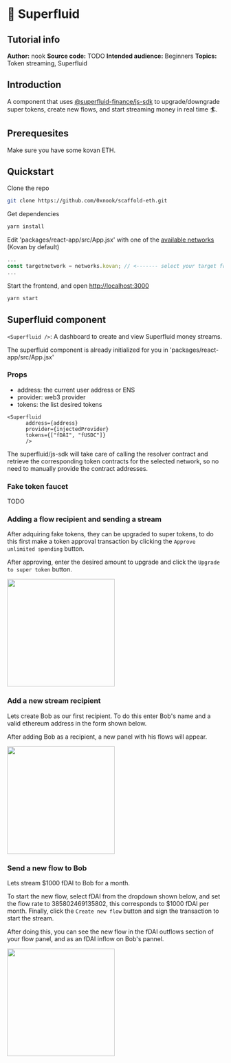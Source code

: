 # 🌊 Superfluid

## Tutorial info
**Author:** nook
**Source code:** TODO
**Intended audience:** Beginners
**Topics:** Token streaming, Superfluid

## Introduction
A component that uses [@superfluid-finance/js-sdk](https://github.com/superfluid-finance/superfluid-protocol-docs/blob/master/protocol-tutorials/frontend-+-nodejs.md) to upgrade/downgrade super tokens, create new flows, and start streaming money in real time 🏄. 

## Prerequesites
Make sure you have some kovan ETH.

## Quickstart
Clone the repo
```bash
git clone https://github.com/0xnook/scaffold-eth.git
```

Get dependencies
```bash
yarn install
```

Edit 'packages/react-app/src/App.jsx' with one of the [available networks](https://docs.superfluid.finance/superfluid/networks/networks) (Kovan by default)
```js
...
const targetnetwork = networks.kovan; // <------- select your target frontend network (localhost, rinkeby, xdai, mainnet)
...
```


Start the frontend, and open [http://localhost:3000](http://localhost:3000)
```bash
yarn start
```

## Superfluid component
`<Superfluid />`: A dashboard to create and view Superfluid money streams. 

The superfluid component is already initialized for you in 'packages/react-app/src/App.jsx'


### Props
- address: the current user address or ENS  
- provider: web3 provider
- tokens: the list desired tokens


```
<Superfluid
      address={address}
      provider={injectedProvider}
      tokens={["fDAI", "fUSDC"]}
      />
```

The superfluid/js-sdk will take care of calling the resolver contract and retrieve the corresponding token contracts for the selected network, so no need to manually provide the contract addresses.

### Fake token faucet
TODO


### Adding a flow recipient and sending a stream
After adquiring fake tokens, they can be upgraded to super tokens, to do this
first make a token approval transaction by clicking the `Approve unlimited spending` button. 

After approving, enter the desired amount to upgrade and click the `Upgrade to super token` button.

<img src="https://siasky.net/bAAWH6fHp9zGtMutEUkc8Ngs89cdY9N-bn1VJw34SqlCTw" width="250">


### Add a new stream recipient
Lets create Bob as our first recipient. To do this enter Bob's name and a valid ethereum address in the form shown below.

After adding Bob as a recipient, a new panel with his flows will appear.

<img src="https://siasky.net/BAAzSLcGV69el6FV6a6JKPY4kGmGcO53dCqWLEW-sGnP8g" width="250">

### Send a new flow to Bob
Lets stream $1000 fDAI to Bob for a month.

To start the new flow, select fDAI from the dropdown shown below, and set the flow rate to 385802469135802, this corresponds to $1000 fDAI per month. Finally, click the `Create new flow` button and sign the transaction to start the stream.

After doing this, you can see the new flow in the fDAI outflows section of your flow panel, and as an fDAI inflow on Bob's pannel.

<img src="https://siasky.net/JADoxvdobuSovhgxE9hCIDFjpjWhCR19RjWVTszTG-n7gQ" width="250">
